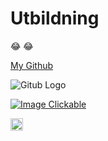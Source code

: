 # Utbildning
:joy: :joy:

[My Github](https://github.com/navid-hz)

![Gitub Logo](<img src="https://github.githubassets.com/images/modules/logos_page/Octocat.png" width="20px" higth="20px"/>)



[![Image Clickable](https://thumbs.dreamstime.com/z/click-button-hand-pointer-clicking-me-vector-web-isolated-website-yellow-bar-icon-mouse-arrow-cursor-buy-register-150232104.jpg)](https://github.com/navid-hz)

<img src="https://github.githubassets.com/images/modules/logos_page/Octocat.png" width="20px" higth="20px"/>

